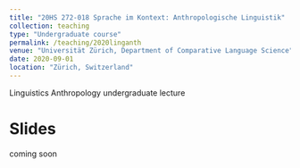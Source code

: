 ```yaml
---
title: "20HS 272-018 Sprache im Kontext: Anthropologische Linguistik"
collection: teaching
type: "Undergraduate course"
permalink: /teaching/2020linganth
venue: "Universität Zürich, Department of Comparative Language Science"
date: 2020-09-01
location: "Zürich, Switzerland"
---
```


Linguistics Anthropology undergraduate lecture

Slides
======

coming soon
